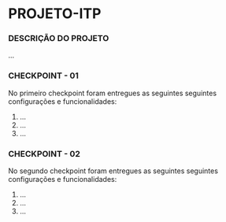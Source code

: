 # PROJETO-ITP
<h3>DESCRIÇÃO DO PROJETO</h3>
<p style="justify">...</p>

<h3>CHECKPOINT - 01</h3>
<p style="justify">No primeiro checkpoint foram entregues as seguintes seguintes configurações e funcionalidades:</p>
<ol>
  <li>...</li>
  <li>...</li>
  <li>...</li>
</ol>

<h3>CHECKPOINT - 02</h3>
<p style="justify">No segundo checkpoint foram entregues as seguintes seguintes configurações e funcionalidades:</p>
<ol>
  <li>...</li>
  <li>...</li>
  <li>...</li>
</ol>
